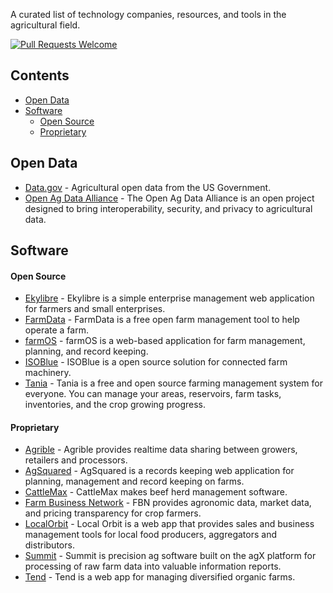A curated list of technology companies, resources, and tools in the agricultural field.

[![Pull Requests Welcome](https://img.shields.io/badge/PRs-welcome-brightgreen.svg)](https://github.com/marceloalves/awesome-agtech/pulls)

## Contents
- [Open Data](#open-data)
- [Software](#software)
  - [Open Source](#open-source)
  - [Proprietary](#proprietary)

## Open Data
* [Data.gov](https://catalog.data.gov/dataset?groups=agriculture8571#topic=food_navigation) - Agricultural open data from the US Government.
* [Open Ag Data Alliance](https://github.com/oada) - The Open Ag Data Alliance is an open project designed to bring interoperability, security, and privacy to agricultural data.

## Software

#### Open Source
* [Ekylibre](https://github.com/ekylibre/ekylibre) - Ekylibre is a simple enterprise management web application for farmers and small enterprises.
* [FarmData](https://farmdata.dickinson.edu/guest.php) - FarmData is a free open farm management tool to help operate a farm.
* [farmOS](https://github.com/farmOS/farmOS) - farmOS is a web-based application for farm management, planning, and record keeping.
* [ISOBlue](https://www.isoblue.org/) - ISOBlue is a open source solution for connected farm machinery.
* [Tania](https://github.com/Tanibox/tania-core) - Tania is a free and open source farming management system for everyone. You can manage your areas, reservoirs, farm tasks, inventories, and the crop growing progress.

#### Proprietary
* [Agrible](https://www.agrible.com/) - Agrible provides realtime data sharing between growers, retailers and processors.
* [AgSquared](http://www.agsquared.com/) - AgSquared is a records keeping web application for planning, management and record keeping on farms.
* [CattleMax](https://www.cattlemax.com/) - CattleMax makes beef herd management software.
* [Farm Business Network](https://www.farmersbusinessnetwork.com/) - FBN provides agronomic data, market data, and pricing transparency for crop farmers.
* [LocalOrbit](https://localorbit.com/) - Local Orbit is a web app that provides sales and business management tools for local food producers, aggregators and distributors.
* [Summit](https://www.sstsoftware.com/SSTSummit.html) -  Summit is precision ag software built on the agX platform for processing of raw farm data into valuable information reports.
* [Tend](https://www.tend.ag/) - Tend is a web app for managing diversified organic farms.
